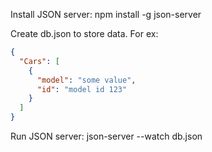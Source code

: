 Install JSON server:
npm install -g json-server

Create db.json to store data. For ex:
```JSON
{
  "Cars": [
    {
      "model": "some value",
      "id": "model id 123"
    }
  ]
}
```
Run JSON server:
json-server --watch db.json